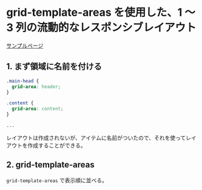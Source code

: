 # grid-template-areas を使用した、1 ～ 3 列の流動的なレスポンシブレイアウト

[サンプルページ](https://grid-layout-euh.pages.dev/08/)

## 1. まず領域に名前を付ける

```css
.main-head {
  grid-area: header;
}

.content {
  grid-area: content;
}

...
```

レイアウトは作成されないが、アイテムに名前がついたので、それを使ってレイアウトを作成することができる。

## 2. grid-template-areas

`grid-template-areas` で表示順に並べる。
